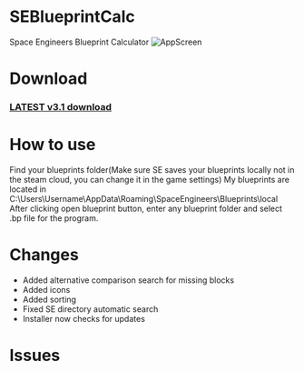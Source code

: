 # SEBlueprintCalc
Space Engineers Blueprint Calculator
![AppScreen](https://repository-images.githubusercontent.com/332502325/0c3fb71a-744f-48cc-bc1b-e5fc2b6ba56d)

# Download
### [LATEST v3.1 download](https://raw.githubusercontent.com/Guzuu/SEBlueprintCalc/gh-pages/Installer/setup.exe)

# How to use
Find your blueprints folder(Make sure SE saves your blueprints locally not in the steam cloud, you can change it in the game settings) 
My blueprints are located in C:\Users\Username\AppData\Roaming\SpaceEngineers\Blueprints\local
After clicking open blueprint button, enter any blueprint folder and select .bp file for the program.

# Changes
* Added alternative comparison search for missing blocks
* Added icons
* Added sorting
* Fixed SE directory automatic search
* Installer now checks for updates

# Issues
